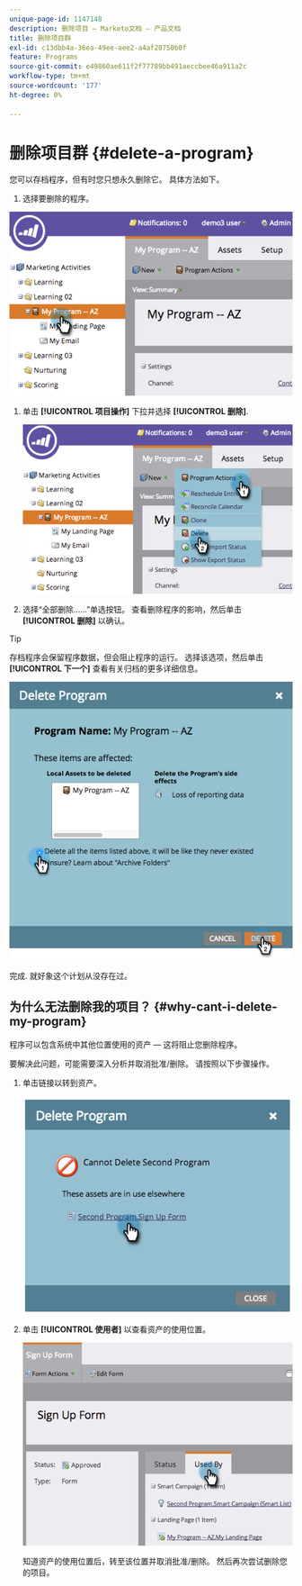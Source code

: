 ```yaml
---
unique-page-id: 1147148
description: 删除项目 — Marketo文档 — 产品文档
title: 删除项目群
exl-id: c13dbb4a-36ea-49ee-aee2-a4af28750b0f
feature: Programs
source-git-commit: e49860ae611f2f77789bb491aeccbee46a911a2c
workflow-type: tm+mt
source-wordcount: '177'
ht-degree: 0%

---
```


# 删除项目群 {#delete-a-program}

您可以存档程序，但有时您只想永久删除它。 具体方法如下。

1. 选择要删除的程序。

![](assets/image2014-9-23-15-3a40-3a57.png)

1. 单击 **[!UICONTROL 项目操作]** 下拉并选择 **[!UICONTROL 删除]**.

   ![](assets/image2014-9-23-15-3a41-3a11.png)

1. 选择“全部删除……”单选按钮。 查看删除程序的影响，然后单击 **[!UICONTROL 删除]** 以确认。

>[!TIP]
>
>存档程序会保留程序数据，但会阻止程序的运行。 选择该选项，然后单击 **[!UICONTROL 下一个]** 查看有关归档的更多详细信息。

![](assets/2017-05-05-15-04-15.png)

完成. 就好象这个计划从没存在过。

## 为什么无法删除我的项目？ {#why-cant-i-delete-my-program}

程序可以包含系统中其他位置使用的资产 — 这将阻止您删除程序。

要解决此问题，可能需要深入分析并取消批准/删除。 请按照以下步骤操作。

1. 单击链接以转到资产。

   ![](assets/image2014-9-23-15-3a42-3a10.png)

1. 单击 **[!UICONTROL 使用者]** 以查看资产的使用位置。

   ![](assets/image2014-9-23-15-3a42-3a57.png)

   知道资产的使用位置后，转至该位置并取消批准/删除。 然后再次尝试删除您的项目。
